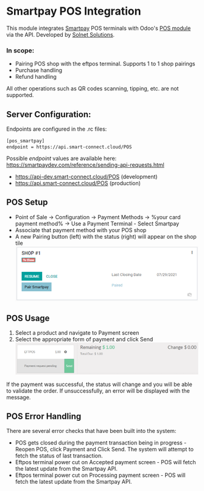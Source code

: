 # Smartpay POS Integration

This module integrates [Smartpay](https://smartpay.co.nz) POS terminals with Odoo's [POS module](https://www.odoo.com/app/point-of-sale-shop) via the API. Developed by [Solnet Solutions](https://solnet.co.nz).

### In scope:
- Pairing POS shop with the eftpos terminal. Supports 1 to 1 shop pairings
- Purchase handling
- Refund handling  
  
All other operations such as QR codes scanning, tipping, etc. are not supported.

## Server Configuration:
Endpoints are configured in the .rc files:

    [pos_smartpay]
	endpoint = https://api.smart-connect.cloud/POS
		
Possible *endpoint* values are available here: https://smartpaydev.com/reference/sending-api-requests.html


* https://api-dev.smart-connect.cloud/POS (development)
* https://api.smart-connect.cloud/POS (production)

## POS Setup  
- Point of Sale -> Configuration -> Payment Methods -> %your card payment method% -> Use a Payment Terminal - Select Smartpay  
- Associate that payment method with your POS shop  
- A new Pairing button (left) with the status (right) will appear on the shop tile  
![](static/description/170018.png)  

## POS Usage  
1. Select a product and navigate to Payment screen  
2. Select the appropriate form of payment and click Send  
![](static/description/170019.png)  

If the payment was successful, the status will change and you will be able to validate the order. If unsuccessfully, an error will be displayed with the message.  


## POS Error Handling
There are several error checks that have been built into the system:
- POS gets closed during the payment transaction being in progress - Reopen POS, click Payment and Click Send. The system will attempt to fetch the status of last transaction.
- Eftpos terminal power cut on Accepted payment screen - POS will fetch the latest update from the Smartpay API.
- Eftpos terminal power cut on Processing payment screen - POS will fetch the latest update from the Smartpay API.
